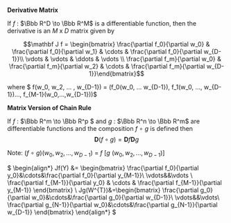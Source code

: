 **Derivative Matrix**

If *f* : $\Bbb R^D \to \Bbb R^M$ is a differentiable function, then the derivative is an  *M* x *D* matrix given by 

$$\mathbf J f = \begin{bmatrix} \frac{\partial f_0}{\partial w_0} & \frac{\partial f_0}{\partial w_1} & \cdots & \frac{\partial f_0}{\partial w_{D-1}}\\ \vdots & \vdots & \ddots & \vdots \\ \frac{\partial f_m}{\partial w_0} & \frac{\partial f_m}{\partial w_2} & \cdots & \frac{\partial f_m}{\partial w_{D-1}}\end{bmatrix}$$ 

where $ f(w_0, w_2, ... , w_{D-1}) = (f_0(w_0, ... w_{D-1}), f_1(w_0, ..., w_{D-1})..., f_{M-1}(w_0,...,w_{D-1}))$

**Matrix Version of Chain Rule**

If *f* : $\Bbb R^m \to  \Bbb R^p $ and *g* : $\Bbb R^n \to \Bbb R^m$ are differentiable functions and the composition *f* $\circ$ *g* is defined then $$\mathbf D(f \circ g) = \mathbf Df \mathbf Dg$$  

Note: (*f* $\circ$ *g*)$(w_0, w_2,...,w_{D-1})$ = *f* [*g* ($w_0,w_2,...,w_{D-1})]$


$
\begin{align*}
Jf(Y) &=
\begin{bmatrix} 
\frac{\partial f_0}{\partial y_0}&\cdots&\frac{\partial f_0}{\partial y_{M-1}}\\ 
\vdots&&\vdots
\\
\frac{\partial f_{M-1}}{\partial y_0} & \cdots & \frac{\partial f_{M-1}}{\partial y_{M-1}}
\end{bmatrix}
\\
Jg(W^{T})&=\begin{bmatrix} 
\frac{\partial g_0}{\partial w_0}&\cdots&\frac{\partial g_0}{\partial w_{D-1}}\\ 
\vdots&&\vdots\\ 
\frac{\partial g_{N-1}}{\partial w_0}&\cdots&\frac{\partial g_{N-1}}{\partial w_{D-1}} 
\end{bmatrix}
\end{align*}
$